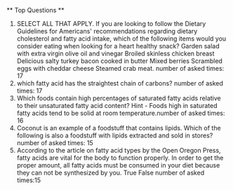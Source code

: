 ** Top Questions **
1. SELECT ALL THAT APPLY. If you are looking to follow the Dietary Guidelines for Americans' recommendations regarding dietary cholesterol and fatty acid intake, which of the following items would you consider eating when looking for a heart healthy snack? Garden salad with extra virgin olive oil and vinegar Broiled skinless chicken breast Delicious salty turkey bacon cooked in butter Mixed berries Scrambled eggs with cheddar cheese Steamed crab meat. number of asked times: 17
2. which fatty acid has the straightest chain of carbons? number of asked times: 17
3. Which foods contain high percentages of saturated fatty acids relative to their unsaturated fatty acid content? Hint - Foods high in saturated fatty acids tend to be solid at room temperature.number of asked times: 16
4. Coconut is an example of a foodstuff that contains lipids. Which of the following is also a foodstuff with lipids extracted and sold in stores? number of asked times: 15
5. According to the article on fatty acid types by the Open Oregon Press, fatty acids are vital for the body to function properly. In order to get the proper amount, all fatty acids must be consumed in your diet because they can not be synthesized by you. True False number of asked times:15

